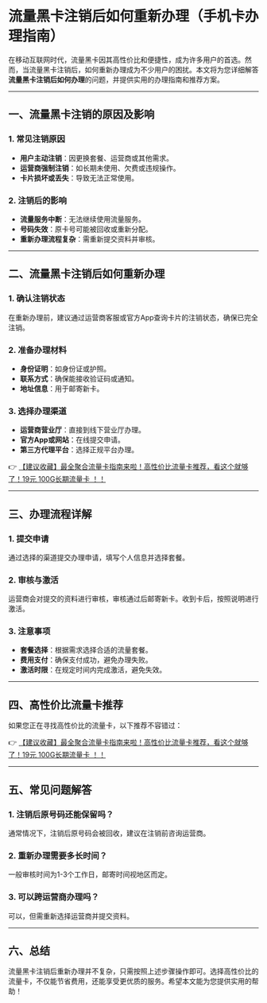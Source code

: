 # 流量黑卡注销后如何重新办理（手机卡办理指南）

在移动互联网时代，流量黑卡因其高性价比和便捷性，成为许多用户的首选。然而，当流量黑卡注销后，如何重新办理成为不少用户的困扰。本文将为您详细解答**流量黑卡注销后如何办理**的问题，并提供实用的办理指南和推荐方案。

---

## 一、流量黑卡注销的原因及影响

### 1. 常见注销原因
- **用户主动注销**：因更换套餐、运营商或其他需求。
- **运营商强制注销**：如长期未使用、欠费或违规操作。
- **卡片损坏或丢失**：导致无法正常使用。

### 2. 注销后的影响
- **流量服务中断**：无法继续使用流量服务。
- **号码失效**：原卡号可能被回收或重新分配。
- **重新办理流程复杂**：需重新提交资料并审核。

---

## 二、流量黑卡注销后如何重新办理

### 1. 确认注销状态
在重新办理前，建议通过运营商客服或官方App查询卡片的注销状态，确保已完全注销。

### 2. 准备办理材料
- **身份证明**：如身份证或护照。
- **联系方式**：确保能接收验证码或通知。
- **地址信息**：用于邮寄新卡。

### 3. 选择办理渠道
- **运营商营业厅**：直接到线下营业厅办理。
- **官方App或网站**：在线提交申请。
- **第三方代理平台**：选择正规平台办理。

👉 [【建议收藏】最全聚合流量卡指南来啦！高性价比流量卡推荐，看这个就够了！19元 100G长期流量卡 ！！](https://bit.ly/Liuliangka)

---

## 三、办理流程详解

### 1. 提交申请
通过选择的渠道提交办理申请，填写个人信息并选择套餐。

### 2. 审核与激活
运营商会对提交的资料进行审核，审核通过后邮寄新卡。收到卡后，按照说明进行激活。

### 3. 注意事项
- **套餐选择**：根据需求选择合适的流量套餐。
- **费用支付**：确保支付成功，避免办理失败。
- **激活时限**：在规定时间内完成激活，避免失效。

---

## 四、高性价比流量卡推荐

如果您正在寻找高性价比的流量卡，以下推荐不容错过：

👉 [【建议收藏】最全聚合流量卡指南来啦！高性价比流量卡推荐，看这个就够了！19元 100G长期流量卡 ！！](https://bit.ly/Liuliangka)

---

## 五、常见问题解答

### 1. 注销后原号码还能保留吗？
通常情况下，注销后原号码会被回收，建议在注销前咨询运营商。

### 2. 重新办理需要多长时间？
一般审核时间为1-3个工作日，邮寄时间视地区而定。

### 3. 可以跨运营商办理吗？
可以，但需重新选择运营商并提交资料。

---

## 六、总结

流量黑卡注销后重新办理并不复杂，只需按照上述步骤操作即可。选择高性价比的流量卡，不仅能节省费用，还能享受更优质的服务。希望本文能为您提供实用的帮助！